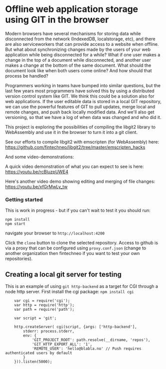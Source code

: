 # Offline web application storage using GIT in the browser

Modern browsers have several mechanisms for storing data while disconnected from the network (IndexedDB, localstorage, etc), and there are also serviceworkers that can provide access to a website when offline. But what about synchronizing changes made by the users of your web application while being disconnected for a while? What if one user makes a change in the top of a document while disconnected, and another user makes a change at the bottom of the same document. What should the document look like when both users come online? And how should that process be handled?

Programmers working in teams have bumped into similar questions, but the last few years most programmers have solved this by using a distributed version control system like GIT. We think this could be a solution also for web applications. If the user editable data is stored in a local GIT repository, we can use the powerful features of GIT to pull updates, merge local and remote changes, and push back locally modified data. And we'll also get versioning, so that we have a log of when data was changed and who did it.

This project is exploring the possibilities of compiling the libgit2 library to WebAssembly and use it in the browser to turn it into a git client.

See our efforts to compile libgit2 with emscripten (for WebAssembly) here: https://github.com/fintechneo/libgit2/tree/master/emscripten_hacks

And some video-demonstrations:

A quick video demonstration of what you can expect to see is here: https://youtu.be/rcBluzpUWE4

Here's another video demo showing editing and merging of file changes: https://youtu.be/xfGrMwLy_tw

### Getting started

This is work in progress - but if you can't wait to test it you should run:

```
npm install
npm start
``` 

navigate your browser to `http://localhost:4200`

Click the `clone` button to clone the selected repository. Access to github is via a proxy that can be configured using `proxy.conf.json` (change to another organization then fintechneo if you want to test your own repositories).

## Creating a local git server for testing

This is an example of using `git http-backend` as a target for CGI through a node http server. 
First install the cgi package: `npm install cgi`

```
    var cgi = require('cgi');
    var http = require('http');
    var path = require('path');
    
    var script = 'git';
    
    http.createServer( cgi(script, {args: ['http-backend'],
        stderr: process.stderr,
        env: {
            'GIT_PROJECT_ROOT': path.resolve(__dirname, 'repos'),
            'GIT_HTTP_EXPORT_ALL': '1',
            'REMOTE_USER': 'hello@blabla.no' // Push requires authenticated users by default
        }
    })).listen(5000);
```
